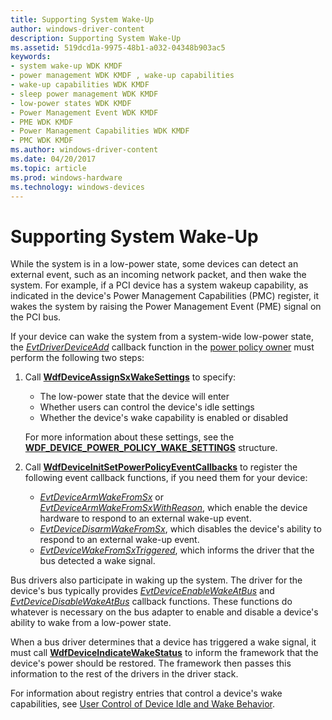 ```yaml
---
title: Supporting System Wake-Up
author: windows-driver-content
description: Supporting System Wake-Up
ms.assetid: 519dcd1a-9975-48b1-a032-04348b903ac5
keywords:
- system wake-up WDK KMDF
- power management WDK KMDF , wake-up capabilities
- wake-up capabilities WDK KMDF
- sleep power management WDK KMDF
- low-power states WDK KMDF
- Power Management Event WDK KMDF
- PME WDK KMDF
- Power Management Capabilities WDK KMDF
- PMC WDK KMDF
ms.author: windows-driver-content
ms.date: 04/20/2017
ms.topic: article
ms.prod: windows-hardware
ms.technology: windows-devices
---
```


# Supporting System Wake-Up


While the system is in a low-power state, some devices can detect an external event, such as an incoming network packet, and then wake the system. For example, if a PCI device has a system wakeup capability, as indicated in the device's Power Management Capabilities (PMC) register, it wakes the system by raising the Power Management Event (PME) signal on the PCI bus.

If your device can wake the system from a system-wide low-power state, the [*EvtDriverDeviceAdd*](https://msdn.microsoft.com/library/windows/hardware/ff541693) callback function in the [power policy owner](power-policy-ownership.md) must perform the following two steps:

1.  Call [**WdfDeviceAssignSxWakeSettings**](https://msdn.microsoft.com/library/windows/hardware/ff545909) to specify:

    -   The low-power state that the device will enter
    -   Whether users can control the device's idle settings
    -   Whether the device's wake capability is enabled or disabled

    For more information about these settings, see the [**WDF\_DEVICE\_POWER\_POLICY\_WAKE\_SETTINGS**](https://msdn.microsoft.com/library/windows/hardware/ff551277) structure.

2.  Call [**WdfDeviceInitSetPowerPolicyEventCallbacks**](https://msdn.microsoft.com/library/windows/hardware/ff546774) to register the following event callback functions, if you need them for your device:
    -   [*EvtDeviceArmWakeFromSx*](https://msdn.microsoft.com/library/windows/hardware/ff540844) or [*EvtDeviceArmWakeFromSxWithReason*](https://msdn.microsoft.com/library/windows/hardware/ff540846), which enable the device hardware to respond to an external wake-up event.
    -   [*EvtDeviceDisarmWakeFromSx*](https://msdn.microsoft.com/library/windows/hardware/ff540862), which disables the device's ability to respond to an external wake-up event.
    -   [*EvtDeviceWakeFromSxTriggered*](https://msdn.microsoft.com/library/windows/hardware/ff540923), which informs the driver that the bus detected a wake signal.

Bus drivers also participate in waking up the system. The driver for the device's bus typically provides [*EvtDeviceEnableWakeAtBus*](https://msdn.microsoft.com/library/windows/hardware/ff540866) and [*EvtDeviceDisableWakeAtBus*](https://msdn.microsoft.com/library/windows/hardware/ff540858) callback functions. These functions do whatever is necessary on the bus adapter to enable and disable a device's ability to wake from a low-power state.

When a bus driver determines that a device has triggered a wake signal, it must call [**WdfDeviceIndicateWakeStatus**](https://msdn.microsoft.com/library/windows/hardware/ff546025) to inform the framework that the device's power should be restored. The framework then passes this information to the rest of the drivers in the driver stack.

For information about registry entries that control a device's wake capabilities, see [User Control of Device Idle and Wake Behavior](user-control-of-device-idle-and-wake-behavior.md).

 

 





